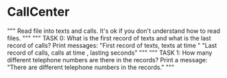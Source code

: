 # CallCenter
"""
Read file into texts and calls.
It's ok if you don't understand how to read files.
"""
"""
 TASK 0:
 What is the first record of texts and what is the last record of calls?
 Print messages:
 "First record of texts, <incoming number> texts <answering number> at time <time>"
 "Last record of calls, <incoming number> calls <answering number> at time <time>, lasting <during> seconds"
 """
 """
TASK 1:
How many different telephone numbers are there in the records?
Print a message:
"There are <count> different telephone numbers in the records."
"""
